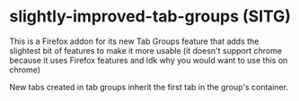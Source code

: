 
# slightly-improved-tab-groups (SITG)

This is a Firefox addon for its new Tab Groups feature that adds the slightest bit of features
to make it more usable (it doesn't support chrome because it uses Firefox features
and idk why you would want to use this on chrome)

New tabs created in tab groups inherit the first tab in the group's container.
